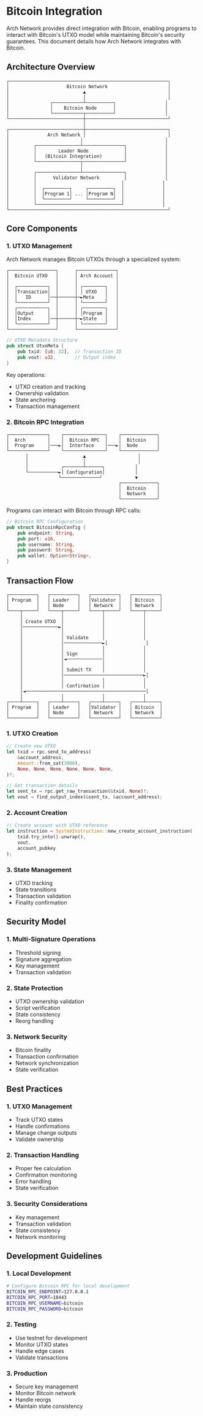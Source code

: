 # Bitcoin Integration

Arch Network provides direct integration with Bitcoin, enabling programs to interact with Bitcoin's UTXO model while maintaining Bitcoin's security guarantees. This document details how Arch Network integrates with Bitcoin.

## Architecture Overview

```ascii
┌──────────────────────────────────────────────────────────┐
│                     Bitcoin Network                      │
│                           ▲                              │
│                           │                              │
│               ┌───────────┴──────────┐                  │
│               │    Bitcoin Node      │                  │
│               └───────────┬──────────┘                  │
└───────────────────────────┼──────────────────────────────┘
                            │
┌───────────────────────────┼──────────────────────────────┐
│              Arch Network │                              │
│                          │                              │
│         ┌────────────────┴───────────────┐              │
│         │        Leader Node             │              │
│         │   (Bitcoin Integration)        │              │
│         └────────────────┬───────────────┘              │
│                          │                              │
│         ┌────────────────┴───────────────┐              │
│         │      Validator Network         │              │
│         │                               │              │
│         │  ┌─────────┐     ┌─────────┐  │              │
│         │  │Program 1│ ... │Program N│  │              │
│         │  └─────────┘     └─────────┘  │              │
│         └───────────────────────────────┘              │
└──────────────────────────────────────────────────────────┘
```

## Core Components

### 1. UTXO Management
Arch Network manages Bitcoin UTXOs through a specialized system:

```ascii
┌─────────────────┐      ┌──────────────┐
│  Bitcoin UTXO   │      │ Arch Account │
│                 │      │              │
│  ┌───────────┐  │      │ ┌────────┐   │
│  │Transaction│  │      │ │ UTXO   │   │
│  │   ID      │──┼──────┼─►Meta    │   │
│  └───────────┘  │      │ └────────┘   │
│  ┌───────────┐  │      │ ┌────────┐   │
│  │Output     │  │      │ │Program │   │
│  │Index      │──┼──────┼─►State   │   │
│  └───────────┘  │      │ └────────┘   │
└─────────────────┘      └──────────────┘
```

```rust
// UTXO Metadata Structure
pub struct UtxoMeta {
    pub txid: [u8; 32],  // Transaction ID
    pub vout: u32,       // Output index
}
```

Key operations:
- UTXO creation and tracking
- Ownership validation
- State anchoring
- Transaction management

### 2. Bitcoin RPC Integration

```ascii
┌──────────────┐    ┌───────────────┐    ┌─────────────┐
│  Arch        │    │  Bitcoin RPC  │    │  Bitcoin    │
│  Program     │───►│  Interface    │───►│  Node       │
└──────────────┘    └───────────────┘    └─────────────┘
       │                    ▲                   │
       │                    │                   │
       │            ┌───────┴──────┐           │
       └───────────►│ Configuration│           │
                   └──────────────┘            ▼
                                         ┌─────────────┐
                                         │  Bitcoin    │
                                         │  Network    │
                                         └─────────────┘
```

Programs can interact with Bitcoin through RPC calls:
```rust
// Bitcoin RPC Configuration
pub struct BitcoinRpcConfig {
    pub endpoint: String,
    pub port: u16,
    pub username: String,
    pub password: String,
    pub wallet: Option<String>,
}
```

## Transaction Flow

```ascii
┌──────────┐   ┌──────────┐   ┌──────────┐   ┌──────────┐
│ Program  │   │ Leader   │   │Validator │   │ Bitcoin  │
│          │   │ Node     │   │ Network  │   │ Network  │
└────┬─────┘   └────┬─────┘   └────┬─────┘   └────┬─────┘
     │              │              │              │
     │ Create UTXO  │              │              │
     │─────────────►│              │              │
     │              │              │              │
     │              │ Validate     │              │
     │              │──────────────►│              │
     │              │              │              │
     │              │ Sign         │              │
     │              │◄─────────────│              │
     │              │              │              │
     │              │ Submit TX    │              │
     │              │─────────────────────────────►│
     │              │              │              │
     │              │ Confirmation │              │
     │◄────────────────────────────────────────────│
     │              │              │              │
┌────┴─────┐   ┌────┴─────┐   ┌────┴─────┐   ┌────┴─────┐
│ Program  │   │ Leader   │   │Validator │   │ Bitcoin  │
│          │   │ Node     │   │ Network  │   │ Network  │
└──────────┘   └──────────┘   └──────────┘   └──────────┘
```

### 1. UTXO Creation
```rust
// Create new UTXO
let txid = rpc.send_to_address(
    &account_address,
    Amount::from_sat(3000),
    None, None, None, None, None, None,
)?;

// Get transaction details
let sent_tx = rpc.get_raw_transaction(&txid, None)?;
let vout = find_output_index(&sent_tx, &account_address);
```

### 2. Account Creation
```rust
// Create account with UTXO reference
let instruction = SystemInstruction::new_create_account_instruction(
    txid.try_into().unwrap(),
    vout,
    account_pubkey
);
```

### 3. State Management
- UTXO tracking
- State transitions
- Transaction validation
- Finality confirmation

## Security Model

### 1. Multi-Signature Operations
- Threshold signing
- Signature aggregation
- Key management
- Transaction validation

### 2. State Protection
- UTXO ownership validation
- Script verification
- State consistency
- Reorg handling

### 3. Network Security
- Bitcoin finality
- Transaction confirmation
- Network synchronization
- State verification

## Best Practices

### 1. UTXO Management
- Track UTXO states
- Handle confirmations
- Manage change outputs
- Validate ownership

### 2. Transaction Handling
- Proper fee calculation
- Confirmation monitoring
- Error handling
- State verification

### 3. Security Considerations
- Key management
- Transaction validation
- State consistency
- Network monitoring

## Development Guidelines

### 1. Local Development
```bash
# Configure Bitcoin RPC for local development
BITCOIN_RPC_ENDPOINT=127.0.0.1
BITCOIN_RPC_PORT=18443
BITCOIN_RPC_USERNAME=bitcoin
BITCOIN_RPC_PASSWORD=bitcoin
```

### 2. Testing
- Use testnet for development
- Monitor UTXO states
- Handle edge cases
- Validate transactions

### 3. Production
- Secure key management
- Monitor Bitcoin network
- Handle reorgs
- Maintain state consistency

<!-- Internal -->
[UTXO]: ../program/utxo.md
[Program]: ../program/program.md
[Instructions]: ../program/instructions-and-messages.md
[Network Architecture]: ./network-architecture.md 